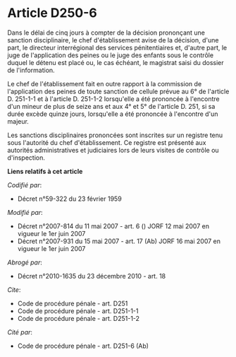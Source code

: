 # Article D250-6

Dans le délai de cinq jours à compter de la décision prononçant une sanction disciplinaire, le chef d'établissement avise de
la décision, d'une part, le directeur interrégional des services pénitentiaires et, d'autre part, le juge de l'application
des peines ou le juge des enfants sous le contrôle duquel le détenu est placé ou, le cas échéant, le magistrat saisi du
dossier de l'information.

Le chef de l'établissement fait en outre rapport à la commission de l'application des peines de toute sanction de cellule
prévue au 6° de l'article D. 251-1-1 et à l'article D. 251-1-2 lorsqu'elle a été prononcée à l'encontre d'un mineur de plus
de seize ans et aux 4° et 5° de l'article D. 251, si sa durée excède quinze jours, lorsqu'elle a été prononcée à l'encontre
d'un majeur.

Les sanctions disciplinaires prononcées sont inscrites sur un registre tenu sous l'autorité du chef d'établissement. Ce
registre est présenté aux autorités administratives et judiciaires lors de leurs visites de contrôle ou d'inspection.

**Liens relatifs à cet article**

_Codifié par_:

  - Décret n°59-322 du 23 février 1959

_Modifié par_:

  - Décret n°2007-814 du 11 mai 2007 - art. 6 () JORF 12 mai 2007 en vigueur le 1er juin 2007
  - Décret n°2007-931 du 15 mai 2007 - art. 17 (Ab) JORF 16 mai 2007 en vigueur le 1er juin 2007

_Abrogé par_:

  - Décret n°2010-1635 du 23 décembre 2010 - art. 18

_Cite_:

  - Code de procédure pénale - art. D251
  - Code de procédure pénale - art. D251-1-1
  - Code de procédure pénale - art. D251-1-2

_Cité par_:

  - Code de procédure pénale - art. D251-6 (Ab)
